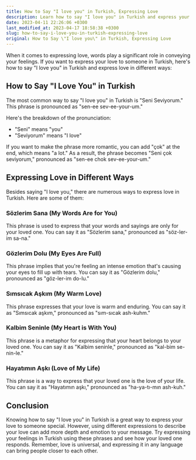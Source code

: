 ```yaml
---
title: How to Say "I love you" in Turkish, Expressing Love
description: Learn how to say "I love you" in Turkish and express your love in different ways to your loved ones.
date: 2023-04-11 22:26:06 +0300
last_modified_at: 2023-04-17 18:58:38 +0300
slug: how-to-say-i-love-you-in-turkish-expressing-love
original: How to Say \"I love you\" in Turkish, Expressing Love
---
```

When it comes to expressing love, words play a significant role in conveying your feelings. If you want to express your love to someone in Turkish, here's how to say "I love you" in Turkish and express love in different ways:

## How to Say "I Love You" in Turkish

The most common way to say "I love you" in Turkish is "Seni Seviyorum." This phrase is pronounced as "sen-ee sev-ee-your-um."

Here's the breakdown of the pronunciation:

* "Seni" means "you"
* "Seviyorum" means "I love"

If you want to make the phrase more romantic, you can add "çok" at the end, which means "a lot." As a result, the phrase becomes "Seni çok seviyorum," pronounced as "sen-ee chok sev-ee-your-um."

## Expressing Love in Different Ways

Besides saying "I love you," there are numerous ways to express love in Turkish. Here are some of them:

### Sözlerim Sana (My Words Are for You)

This phrase is used to express that your words and sayings are only for your loved one. You can say it as "Sözlerim sana," pronounced as "söz-ler-im sa-na."

### Gözlerim Dolu (My Eyes Are Full)

This phrase implies that you're feeling an intense emotion that's causing your eyes to fill up with tears. You can say it as "Gözlerim dolu," pronounced as "göz-ler-im do-lu."

### Sımsıcak Aşkım (My Warm Love)

This phrase expresses that your love is warm and enduring. You can say it as "Sımsıcak aşkım," pronounced as "sım-sıcak ash-kuhm."

### Kalbim Seninle (My Heart is With You)

This phrase is a metaphor for expressing that your heart belongs to your loved one. You can say it as "Kalbim seninle," pronounced as "kal-bim se-nin-le."

### Hayatımın Aşkı (Love of My Life)

This phrase is a way to express that your loved one is the love of your life. You can say it as "Hayatımın aşkı," pronounced as "ha-ya-tı-mın ash-kuh."

## Conclusion

Knowing how to say "I love you" in Turkish is a great way to express your love to someone special. However, using different expressions to describe your love can add more depth and emotion to your message. Try expressing your feelings in Turkish using these phrases and see how your loved one responds. Remember, love is universal, and expressing it in any language can bring people closer to each other.